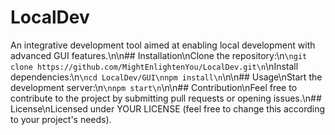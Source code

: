 # LocalDev
An integrative development tool aimed at enabling local development with advanced GUI features.\n\n## Installation\nClone the repository:\n```\ngit clone https://github.com/MightEnlightenYou/LocalDev.git\n```\nInstall dependencies:\n```\ncd LocalDev/GUI\nnpm install\n```\n\n## Usage\nStart the development server:\n```\nnpm start\n```\n\n## Contribution\nFeel free to contribute to the project by submitting pull requests or opening issues.\n## License\nLicensed under YOUR LICENSE (feel free to change this according to your project's needs).